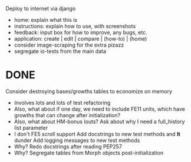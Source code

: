 Deploy to internet via django
- home: explain what this is
- instructions: explain how to use, with screenshots
- feedback: input box for how to improve, any bugs, etc.
- application: create | edit | compare | (how-to) | (home)
- consider image-scraping for the extra pizazz
- segregate io-tests from the main data

DONE
====
Consider destroying bases/growths tables to economize on memory
- Involves lots and lots of test refactoring
- Also, what about if one day, we need to include FE11 units, which have growths that can change after initialization?
- Also, what about HM-bonus louts?
Ask about why I need a full_history list parameter
- I don't
FE5 scroll support
Add docstrings to new test methods and __lt__ dunder
Add logging messages to new test methods
- Why?
Redo docstrings after reading PEP257
- Why?
Segregate tables from Morph objects post-initialization
